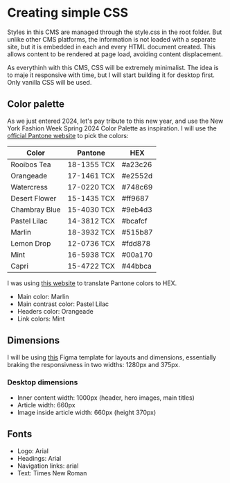 # Creating simple CSS

Styles in this CMS are managed through the style.css in the root folder. But unlike other CMS platforms, the information is not loaded with a separate site, but it is embedded in each and every HTML document created. This allows content to be rendered at page load, avoiding content displacement.

As everythinh with this CMS, CSS will be extremely minimalist. The idea is to maje it responsive with time, but I will start building it for desktop first. Only vanilla CSS will be used.

## Color palette

As we just entered 2024, let's pay tribute to this new year, and use the New York Fashion Week Spring 2024 Color Palette as inspiration. I will use the <a href="https://www.pantone.com/articles/fashion-color-trend-report/new-york-fashion-week-spring-2024" target="__blank">official Pantone website</a> to pick the colors:

| Color         | Pantone     | HEX     |
| ------------- | ----------- | ------- |
| Rooibos Tea   | 18-1355 TCX | #a23c26 |
| Orangeade     | 17-1461 TCX | #e2552d |
| Watercress    | 17-0220 TCX | #748c69 |
| Desert Flower | 15-1435 TCX | #ff9687 |
| Chambray Blue | 15-4030 TCX | #9eb4d3 |
| Pastel Lilac  | 14-3812 TCX | #bcafcf |
| Marlin        | 18-3932 TCX | #515b87 |
| Lemon Drop    | 12-0736 TCX | #fdd878 |
| Mint          | 16-5938 TCX | #00a170 |
| Capri         | 15-4722 TCX | #44bbca |

I was using <a href="https://encycolorpedia.com/" target="__blank">this website</a> to translate Pantone colors to HEX.

- Main color: Marlin
- Main contrast color: Pastel Lilac
- Headers color: Orangeade
- Link colors: Mint

## Dimensions

I will be using <a href="https://www.figma.com/community/file/1165348645914656641" target="__blank">this</a> Figma template for layouts and dimensions, essentially braking the responsivness in two widths: 1280px and 375px.

### Desktop dimensions

- Inner content width: 1000px (header, hero images, main titles)
- Article width: 660px
- Image inside article width: 660px (height 370px)

## Fonts

- Logo: Arial
- Headings: Arial
- Navigation links: arial
- Text: Times New Roman
